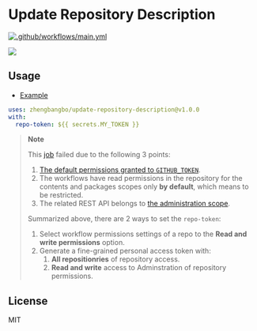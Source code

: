 # Update Repository Description
[![.github/workflows/main.yml](https://github.com/zhengbangbo/update-repository-description/actions/workflows/main.yml/badge.svg?branch=main&event=push)](https://github.com/zhengbangbo/update-repository-description/actions/workflows/main.yml)

![](./img/readme.png)

## Usage

- [Example](./.github/workflows/main.yml)

```yaml
uses: zhengbangbo/update-repository-description@v1.0.0
with:
  repo-token: ${{ secrets.MY_TOKEN }}
```

> **Note**
> 
> This [job](https://github.com/zhengbangbo/update-repository-description/actions/runs/3318862036/jobs/5483297578) failed due to the following 3 points:
> 1. [The default  permissions granted to `GITHUB_TOKEN`](https://docs.github.com/en/actions/security-guides/automatic-token-authentication#permissions-for-the-github_token).
> 2. The workflows have read permissions in the repository for the contents and packages scopes only **by default**, which means to be restricted.
> 3. The related REST API belongs to [the administration scope](https://docs.github.com/en/rest/overview/permissions-required-for-fine-grained-personal-access-tokens?apiVersion=2022-11-28#repository-permissions-for-administration).
> 
> Summarized above, there are 2 ways to set the `repo-token`:
> 1. Select workflow permissions settings of a repo to the **Read and write permissions** option.
> 2. Generate a fine-grained personal access token with:
>    1. **All repositionries** of repository access.
>    2. **Read and write** access to Adminstration of repository permissions.

## License

MIT
